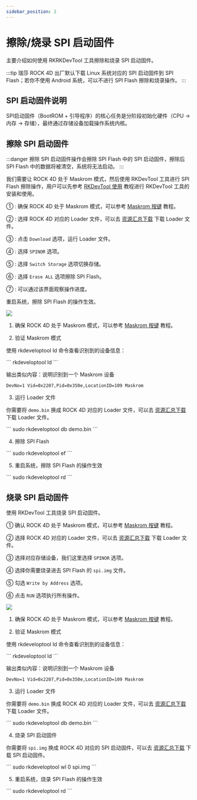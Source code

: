 ```yaml
---
sidebar_position: 2
---
```


# 擦除/烧录 SPI 启动固件

主要介绍如何使用 RKRKDevTool 工具擦除和烧录 SPI 启动固件。

:::tip
瑞莎 ROCK 4D 出厂默认下载 Linux 系统对应的 SPI 启动固件到 SPI Flash；若你不使用 Android 系统，可以不进行 SPI Flash 擦除和烧录操作。
:::

## SPI 启动固件说明

SPI启动固件（BootROM + 引导程序）的核心任务是分阶段初始化硬件（CPU → 内存 → 存储），最终通过存储设备加载操作系统内核。

## 擦除 SPI 启动固件

:::danger
擦除 SPI 启动固件操作会擦除 SPI Flash 中的 SPI 启动固件，擦除后 SPI Flash 中的数据将被清空，系统将无法启动。
:::

我们需要让 ROCK 4D 处于 Maskrom 模式，然后使用 RKDevTool 工具进行 SPI Flash 擦除操作，用户可以先参考 [RKDevTool 使用](./tool_rkdevtool) 教程进行 RKDevTool 工具的安装和使用。

<Tabs queryString="platform">

<TabItem value="Windows">

① : 确保 ROCK 4D 处于 Maskrom 模式，可以参考 [Maskrom 按键](../hardware-use/maskrom) 教程。

② : 选择 ROCK 4D 对应的 Loader 文件，可以去 [资源汇总下载](../download) 下载 Loader 文件。

③ : 点击 `Download` 选项，运行 Loader 文件。

④ : 选择 `SPINOR` 选项。

⑤ : 选择 `Switch Storage` 选项切换存储。

⑥ : 选择 `Erase ALL` 选项擦除 SPI Flash。

⑦ : 可以通过该界面观察操作进度。

重启系统，擦除 SPI Flash 的操作生效。

<div style={{textAlign: 'center'}}>
  <img src="/img/rock4/4d/rk-earse-spi-01.webp" style={{width: '100%', maxWidth: '1200px'}} />
</div>

</TabItem>

<TabItem value="Linux / MacOS">

1. 确保 ROCK 4D 处于 Maskrom 模式，可以参考 [Maskrom 按键](../hardware-use/maskrom) 教程。

2. 验证 Maskrom 模式

使用 rkdeveloptool ld 命令查看识别到的设备信息：

<NewCodeBlock tip="Linux/MacOS-Host$" type="host">
```
rkdeveloptool ld
```
</NewCodeBlock>

输出类似内容：说明识别到一个 Maskrom 设备

```
DevNo=1	Vid=0x2207,Pid=0x350e,LocationID=109 Maskrom
```

3. 运行 Loader 文件

你需要将 `demo.bin` 换成 ROCK 4D 对应的 Loader 文件，可以去 [资源汇总下载](../download) 下载 Loader 文件。

<NewCodeBlock tip="Linux/MacOS-Host$" type="host">
```
sudo rkdeveloptool db  demo.bin
```
</NewCodeBlock>

4. 擦除 SPI Flash

<NewCodeBlock tip="Linux/MacOS-Host$" type="host">
```
sudo rkdeveloptool ef
```
</NewCodeBlock>

5. 重启系统，擦除 SPI Flash 的操作生效

<NewCodeBlock tip="Linux/MacOS-Host$" type="host">
```
sudo rkdeveloptool rd
```
</NewCodeBlock>

</TabItem>

</Tabs>

## 烧录 SPI 启动固件

使用 RKDevTool 工具烧录 SPI 启动固件。

<Tabs queryString="platform">

<TabItem value="Windows">

① 确认 ROCK 4D 处于 Maskrom 模式，可以参考 [Maskrom 按键](../hardware-use/maskrom) 教程。

② 选择 ROCK 4D 对应的 Loader 文件，可以去 [资源汇总下载](../download) 下载 Loader 文件。

③ 选择对应存储设备，我们这里选择 `SPINOR` 选项。

④ 选择你需要烧录进去 SPI Flash 的 `spi.img` 文件。

⑤ 勾选 `Write by Address` 选项。

⑥ 点击 `RUN` 选项执行所有操作。

<div style={{textAlign: 'center'}}>
  <img src="/img/rock4/4d/rk-down-spi-01.webp" style={{width: '100%', maxWidth: '1200px'}} />
</div>

</TabItem>

<TabItem value="Linux / MacOS">

1. 确保 ROCK 4D 处于 Maskrom 模式，可以参考 [Maskrom 按键](../hardware-use/maskrom) 教程。

2. 验证 Maskrom 模式

使用 rkdeveloptool ld 命令查看识别到的设备信息：

<NewCodeBlock tip="Linux/MacOS-Host$" type="host">
```
rkdeveloptool ld
```
</NewCodeBlock>

输出类似内容：说明识别到一个 Maskrom 设备

```
DevNo=1	Vid=0x2207,Pid=0x350e,LocationID=109 Maskrom
```

3. 运行 Loader 文件

你需要将 `demo.bin` 换成 ROCK 4D 对应的 Loader 文件，可以去 [资源汇总下载](../download) 下载 Loader 文件。

<NewCodeBlock tip="Linux/MacOS-Host$" type="host">
```
sudo rkdeveloptool db  demo.bin
```
</NewCodeBlock>

4. 烧录 SPI 启动固件

你需要将 `spi.img` 换成 ROCK 4D 对应的 SPI 启动固件，可以去 [资源汇总下载](../download) 下载 SPI 启动固件。

<NewCodeBlock tip="Linux/MacOS-Host$" type="host">
```
sudo rkdeveloptool wl 0 spi.img
```
</NewCodeBlock>

5. 重启系统，烧录 SPI Flash 的操作生效

<NewCodeBlock tip="Linux/MacOS-Host$" type="host">
```
sudo rkdeveloptool rd
```
</NewCodeBlock>

</TabItem>

</Tabs>
